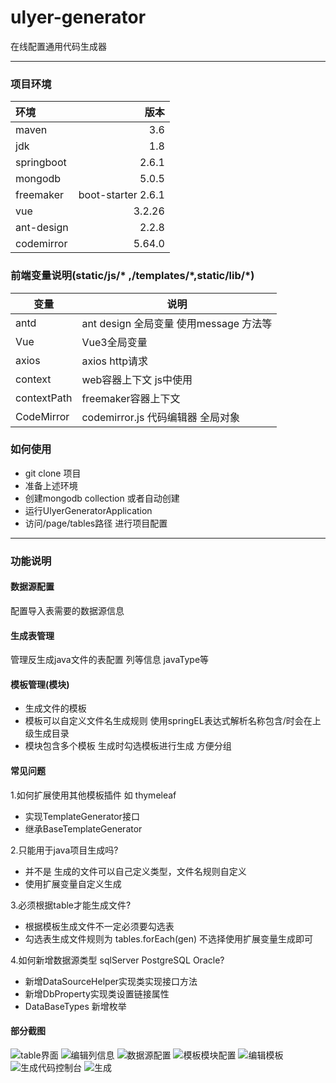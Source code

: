 # ulyer-generator

在线配置通用代码生成器
<hr/>  

### 项目环境 

| 环境 | 版本 | 
| :-----| ----: | 
| maven | 3.6 | 
| jdk | 1.8 |
| springboot | 2.6.1 |
| mongodb | 5.0.5 |
| freemaker | boot-starter 2.6.1 |
| vue | 3.2.26 |
| ant-design | 2.2.8 |
| codemirror | 5.64.0 |


### 前端变量说明(static/js/\* ,/templates/\*,static/lib/\*)
|  变量  | 说明  |
|  ----  | ----  |
| antd  | ant design 全局变量 使用message 方法等|
| Vue  | Vue3全局变量 |
|axios|axios http请求|
|context|web容器上下文 js中使用|
|contextPath|freemaker容器上下文|
|CodeMirror|codemirror.js 代码编辑器 全局对象|

### 如何使用

* git clone 项目
* 准备上述环境
* 创建mongodb collection 或者自动创建
* 运行UlyerGeneratorApplication
* 访问/page/tables路径 进行项目配置

<hr/>   

### 功能说明 
#### 数据源配置
配置导入表需要的数据源信息
#### 生成表管理
管理反生成java文件的表配置 列等信息 javaType等
#### 模板管理(模块)
* 生成文件的模板  
* 模板可以自定义文件名生成规则 使用springEL表达式解析名称包含/时会在上级生成目录   
* 模块包含多个模板 生成时勾选模板进行生成 方便分组

#### 


#### 常见问题
1.如何扩展使用其他模板插件 如 thymeleaf
* 实现TemplateGenerator接口
* 继承BaseTemplateGenerator  

2.只能用于java项目生成吗?
* 并不是 生成的文件可以自己定义类型，文件名规则自定义
* 使用扩展变量自定义生成

3.必须根据table才能生成文件?
* 根据模板生成文件不一定必须要勾选表
* 勾选表生成文件规则为 tables.forEach(gen) 不选择使用扩展变量生成即可    


4.如何新增数据源类型  sqlServer PostgreSQL Oracle?
* 新增DataSourceHelper实现类实现接口方法
* 新增DbProperty实现类设置链接属性
* DataBaseTypes 新增枚举


#### 部分截图

![table界面](https://gitee.com/xiaoxiaofans/ulyer-generator/raw/main/images/tables.png)
![编辑列信息](https://gitee.com/xiaoxiaofans/ulyer-generator/raw/main/images/columns.png)
![数据源配置](https://gitee.com/xiaoxiaofans/ulyer-generator/raw/main/images/dataSource.png)
![模板模块配置](https://gitee.com/xiaoxiaofans/ulyer-generator/raw/main/images/template.png)
![编辑模板](https://gitee.com/xiaoxiaofans/ulyer-generator/raw/main/images/templateEdit.png)
![生成代码控制台](https://gitee.com/xiaoxiaofans/ulyer-generator/raw/main/images/gen-success.png)
![生成](https://gitee.com/xiaoxiaofans/ulyer-generator/raw/main/images/generator.png)
